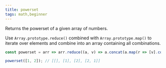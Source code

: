 ```yaml
---
title: powerset
tags: math,beginner
---
```


Returns the powerset of a given array of numbers.

Use `Array.prototype.reduce()` combined with `Array.prototype.map()` to iterate over elements and combine into an array containing all combinations.

```js
const powerset = arr => arr.reduce((a, v) => a.concat(a.map(r => [v].concat(r))), [[]]);
```

```js
powerset([1, 2]); // [[], [1], [2], [2, 1]]
```